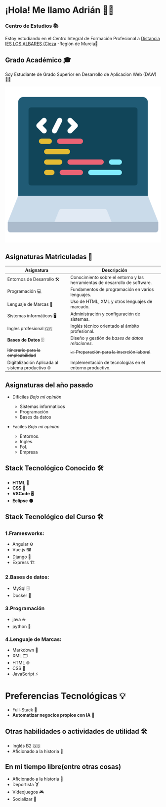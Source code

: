 # ¡Hola! Me llamo Adrián 👨‍💻

### Centro de Estudios 📚

Estoy estudiando en el Centro Integral de Formación Profesional a [Distancia IES LOS ALBARES (Cieza](https://www.ieslosalbares.es/laconservera/)  -Región de Murcia🏫

## Grado Académico 🎓 

Soy Estudiante de Grado Superior en Desarrollo de Aplicacion Web (DAW) 👨‍🎓

![](https://github.com/adrianlopez-ai/adrianlopez-ai/blob/main/programacion.png)

## Asignaturas Matriculadas 📖



| Asignatura                         | Descripción                                                               |
|---------------------------         |---------------------------------------------------------------------------|
| Entornos de Desarrollo 🛠️          |Conocimiento sobre el entorno y las herramientas de desarrollo de software.|
| Programación 💻                  |Fundamentos de programación en varios lenguajes.                             |
| Lenguaje de Marcas 📝              |Uso de HTML, XML y otros lenguajes de marcado.                             |
| Sistemas informáticos 🖥️           |Administración y configuración de sistemas.                                |
| Ingles profesional 🇬🇧              |Inglés técnico orientado al ámbito profesional.                            |
| **Bases de Datos** 🗄️              |Diseño y gestión de *bases de datos relaciones*.                           |
| ~~Itinerario para la empleabilidad~~ |~~📈 Preparación para la inserción laboral~~.                             |
| Digitalización Aplicada al sistema productivo 🌐 |Implementación de tecnologías en el entorno productivo.       |


##  Asignaturas del año pasado

- Dificiles *Bajo mi opinión*
   - Sistemas informaticos
   - Programación
   - Bases da datos

- Faciles *Bajo mi opinión*
   - Entornos.
   - Ingles.
   - Fol.
   - Empresa
 


## Stack Tecnológico Conocido 🛠️

- **HTML** 📝
- **CSS**  🎨
- **VSCode** 🖥️
- **Eclipse** 🌑


## Stack Tecnológico del Curso  🛠️


### 1.Framesworks: 

 - Angular ⚙️
 - Vue.js 🖼️
 - Django  🐍
 - Express 🏗️

### 2.Bases de datos: 

 - MySql 🗄️
 - Docker 🐳

### 3.Programación 

 - java  ☕
 - python  🐍

### 4.Lenguaje de Marcas:

 - Markdown 📝
 - XML  🗂️
 - HTML 🌐
 - CSS 🎨
 - JavaScript ⚡


# Preferencias Tecnológicas 💡

- Full-Stack 🚀
- **Automatizar negocios propios con IA**  🧠 


## Otras habilidades o actividades de utilidad  🛠️

- Inglés B2  🇬🇧
- Aficionado a la historia 📜

## En mi tiempo libre(entre otras cosas)

- Aficionado a la historia 📜
- Deportista 🏋️
- Videojuegos 🎮 
- Socializar 🤝


